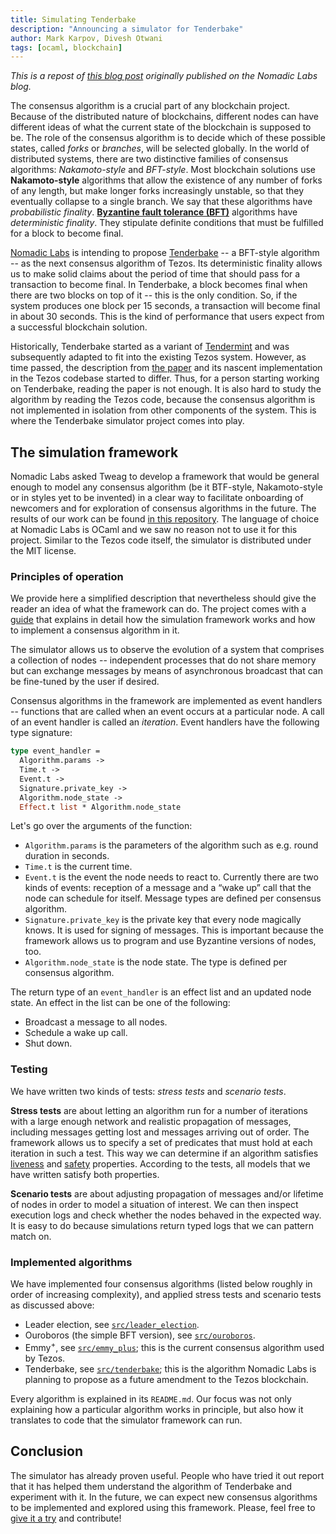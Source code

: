 ```yaml
---
title: Simulating Tenderbake
description: "Announcing a simulator for Tenderbake"
author: Mark Karpov, Divesh Otwani
tags: [ocaml, blockchain]
---
```


_This is a repost of [this blog post][nl-post] originally published on the Nomadic Labs blog._

The consensus algorithm is a crucial part of any blockchain project. Because
of the distributed nature of blockchains, different nodes can have different
ideas of what the current state of the blockchain is supposed to be. The
role of the consensus algorithm is to decide which of these possible states,
called _forks_ or _branches_, will be selected globally. In the world of
distributed systems, there are two distinctive families of consensus
algorithms: _Nakamoto-style_ and _BFT-style_. Most blockchain solutions use
**Nakamoto-style** algorithms that allow the existence of any number of
forks of any length, but make longer forks increasingly unstable, so that
they eventually collapse to a single branch. We say that these algorithms
have _probabilistic finality_. [**Byzantine fault tolerance
(BFT)**][bft-wiki] algorithms have _deterministic finality_. They stipulate
definite conditions that must be fulfilled for a block to become final.

[Nomadic Labs][nomadic-labs] is intending to propose
[Tenderbake][tenderbake-blog-post] -- a BFT-style algorithm -- as the next
consensus algorithm of Tezos. Its deterministic finality allows us to make
solid claims about the period of time that should pass for a transaction to
become final. In Tenderbake, a block becomes final when there are two blocks
on top of it -- this is the only condition. So, if the system produces one
block per 15 seconds, a transaction will become final in about 30 seconds.
This is the kind of performance that users expect from a successful
blockchain solution.

Historically, Tenderbake started as a variant of
[Tendermint][tendermint-paper] and was subsequently adapted to fit into the
existing Tezos system. However, as time passed, the description from [the
paper][tenderbake-paper] and its nascent implementation in the Tezos
codebase started to differ. Thus, for a person starting working on
Tenderbake, reading the paper is not enough. It is also hard to study the
algorithm by reading the Tezos code, because the consensus algorithm is not
implemented in isolation from other components of the system. This is where
the Tenderbake simulator project comes into play.

## The simulation framework

Nomadic Labs asked Tweag to develop a framework that would be general enough
to model any consensus algorithm (be it BTF-style, Nakamoto-style or in
styles yet to be invented) in a clear way to facilitate onboarding of
newcomers and for exploration of consensus algorithms in the future. The
results of our work can be found [in this repository][simulator-repo]. The
language of choice at Nomadic Labs is OCaml and we saw no reason not to use
it for this project. Similar to the Tezos code itself, the simulator is
distributed under the MIT license.

### Principles of operation

We provide here a simplified description that nevertheless should give the
reader an idea of what the framework can do. The project comes with a
[guide][guide] that explains in detail how the simulation framework works
and how to implement a consensus algorithm in it.

The simulator allows us to observe the evolution of a system that comprises
a collection of nodes -- independent processes that do not share memory but
can exchange messages by means of asynchronous broadcast that can be
fine-tuned by the user if desired.

Consensus algorithms in the framework are implemented as event handlers --
functions that are called when an event occurs at a particular node. A call
of an event handler is called an _iteration_. Event handlers have the
following type signature:

```ocaml
type event_handler =
  Algorithm.params ->
  Time.t ->
  Event.t ->
  Signature.private_key ->
  Algorithm.node_state ->
  Effect.t list * Algorithm.node_state
```

Let's go over the arguments of the function:

- `Algorithm.params` is the parameters of the algorithm such as e.g. round
  duration in seconds.
- `Time.t` is the current time.
- `Event.t` is the event the node needs to react to. Currently there are two
  kinds of events: reception of a message and a “wake up” call that the node
  can schedule for itself. Message types are defined per consensus
  algorithm.
- `Signature.private_key` is the private key that every node magically
  knows. It is used for signing of messages. This is important because the
  framework allows us to program and use Byzantine versions of nodes, too.
- `Algorithm.node_state` is the node state. The type is defined per
  consensus algorithm.

The return type of an `event_handler` is an effect list and an updated node
state. An effect in the list can be one of the following:

- Broadcast a message to all nodes.
- Schedule a wake up call.
- Shut down.

### Testing

We have written two kinds of tests: _stress tests_ and _scenario tests_.

**Stress tests** are about letting an algorithm run for a number of
iterations with a large enough network and realistic propagation of
messages, including messages getting lost and messages arriving out of
order. The framework allows us to specify a set of predicates that must hold
at each iteration in such a test. This way we can determine if an algorithm
satisfies [liveness][liveness-wiki] and [safety][safety-wiki] properties.
According to the tests, all models that we have written satisfy both
properties.

**Scenario tests** are about adjusting propagation of messages and/or
lifetime of nodes in order to model a situation of interest. We can then
inspect execution logs and check whether the nodes behaved in the expected
way. It is easy to do because simulations return typed logs that we can
pattern match on.

### Implemented algorithms

We have implemented four consensus algorithms (listed below roughly in order
of increasing complexity), and applied stress tests and scenario tests as
discussed above:

- Leader election, see
  [`src/leader_election`](https://gitlab.com/nomadic-labs/tenderbake-simulator/-/tree/master/src/leader_election).
- Ouroboros (the simple BFT version), see
  [`src/ouroboros`](https://gitlab.com/nomadic-labs/tenderbake-simulator/-/tree/master/src/ouroboros).
- Emmy<sup>+</sup>, see
  [`src/emmy_plus`](https://gitlab.com/nomadic-labs/tenderbake-simulator/-/tree/master/src/emmy_plus);
  this is the current consensus algorithm used by Tezos.
- Tenderbake, see
  [`src/tenderbake`](https://gitlab.com/nomadic-labs/tenderbake-simulator/-/tree/master/src/tenderbake);
  this is the algorithm Nomadic Labs is planning to propose as a future
  amendment to the Tezos blockchain.

Every algorithm is explained in its `README.md`. Our focus was not only
explaining how a particular algorithm works in principle, but also how it
translates to code that the simulator framework can run.

## Conclusion

The simulator has already proven useful. People who have tried it out report
that it has helped them understand the algorithm of Tenderbake and
experiment with it. In the future, we can expect new consensus algorithms to
be implemented and explored using this framework. Please, feel free to [give
it a try][simulator-repo] and contribute!

[nl-post]: https://blog.nomadic-labs.com/simulating-tenderbake.html
[nomadic-labs]: https://nomadic-labs.com/
[bft-wiki]: https://en.wikipedia.org/wiki/Byzantine_fault
[tenderbake-blog-post]: https://blog.nomadic-labs.com/a-look-ahead-to-tenderbake.html
[tendermint-paper]: https://arxiv.org/pdf/1807.04938.pdf
[tenderbake-paper]: https://arxiv.org/pdf/2001.11965.pdf
[simulator-repo]: https://gitlab.com/nomadic-labs/tenderbake-simulator
[guide]: https://gitlab.com/nomadic-labs/tenderbake-simulator/-/blob/master/GUIDE.md
[liveness-wiki]: https://en.wikipedia.org/wiki/Liveness
[safety-wiki]: https://en.wikipedia.org/wiki/Safety_property
